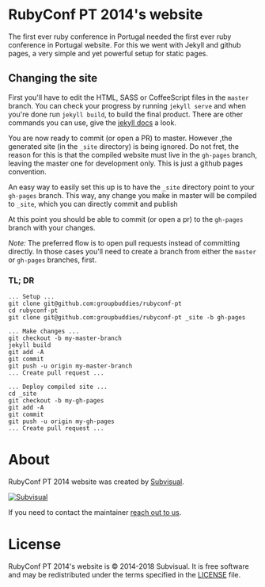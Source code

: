 # RubyConf PT 2014's website

The first ever ruby conference in Portugal needed the first ever ruby conference
in Portugal website. For this we went with Jekyll and github pages, a very
simple and yet powerful setup for static pages.

## Changing the site

First you'll have to edit the HTML, SASS or CoffeeScript files in the `master`
branch. You can check your progress by running `jekyll serve` and when you're
done run `jekyll build`, to build the final product. There are other commands
you can use, give the [jekyll docs](http://jekyllrb.com/docs/usage/) a look.

You are now ready to commit (or open a PR) to master. However ,the generated
site (in the `_site` directory) is being ignored. Do not fret, the
reason for this is that the compiled website must live in the `gh-pages`
branch, leaving the master one for development only. This is just a github pages convention.

An easy way to easily set this up is to have the `_site` directory point to
your `gh-pages` branch. This way, any change you make in master will be
compiled to `_site`, which you can directly commit and publish

At this point you should be able to commit (or open a pr) to the `gh-pages`
branch with your changes.

*Note:* The preferred flow is to open pull requests instead of committing
directly. In those cases you'll need to create a branch from either the `master`
or `gh-pages` branches, first.


### TL; DR

    ... Setup ...
    git clone git@github.com:groupbuddies/rubyconf-pt
    cd rubyconf-pt
    git clone git@github.com:groupbuddies/rubyconf-pt _site -b gh-pages

    ... Make changes ...
    git checkout -b my-master-branch
    jekyll build
    git add -A
    git commit
    git push -u origin my-master-branch
    ... Create pull request ...

    ... Deploy compiled site ...
    cd _site
    git checkout -b my-gh-pages
    git add -A
    git commit
    git push -u origin my-gh-pages
    ... Create pull request ...

# About

RubyConf PT 2014 website was created by [Subvisual](http://subvisual.co).

[![Subvisual](https://raw.githubusercontent.com/subvisual/guides/master/github/templates/subvisual_logo_with_name.png)](http://subvisual.co)

If you need to contact the maintainer <a href="mailto:contact@subvisual.co">reach out to us</a>.

# License

RubyConf PT 2014's website is © 2014-2018 Subvisual. It is free software and may be
redistributed under the terms specified in the [LICENSE](LICENSE) file.
